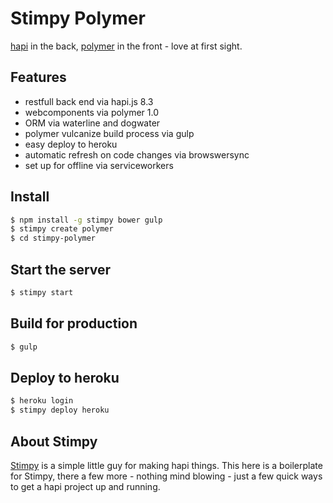 Stimpy Polymer
=============
[hapi](http://hapijs.com) in the back, [polymer](polymer-project.org) in the front - love at first sight.

## Features
 - restfull back end via hapi.js 8.3
 - webcomponents via polymer 1.0
 - ORM via waterline and dogwater
 - polymer vulcanize build process via gulp
 - easy deploy to heroku
 - automatic refresh on code changes via browswersync
 - set up for offline via serviceworkers

## Install
```bash
$ npm install -g stimpy bower gulp
$ stimpy create polymer
$ cd stimpy-polymer
```

## Start the server
```bash
$ stimpy start
```

## Build for production
```bash
$ gulp
```

## Deploy to heroku
```bash
$ heroku login
$ stimpy deploy heroku
```

## About Stimpy
[Stimpy](https://www.npmjs.com/package/stimpy) is a simple little guy for making hapi things.  This here is a boilerplate for Stimpy, there a few more - nothing mind blowing - just a few quick ways to get a hapi project up and running.
